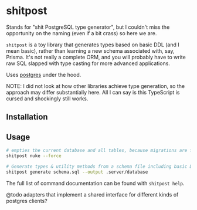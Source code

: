 # shitpost

Stands for "shit PostgreSQL type generator", but I couldn't miss the opportunity on the naming (even if a bit crass) so here we are.

`shitpost` is a toy library that generates types based on basic DDL (and I mean basic), rather than learning a new schema associated with, say, Prisma. It's not really a complete ORM, and you will probably have to write raw SQL slapped with type casting for more advanced applications.

Uses [postgres](https://github.com/porsager/postgres) under the hood.

NOTE: I did not look at how other libraries achieve type generation, so the approach may differ substantially here. All I can say is this TypeScript is cursed and shockingly still works.

## Installation

## Usage

```bash
# empties the current database and all tables, because migrations are for the weak
shitpost nuke --force

# Generate types & utility methods from a schema file including basic DDL
shitpost generate schema.sql --output .server/database
```

The full list of command documentation can be found with `shitpost help`.

@todo adapters that implement a shared interface for different kinds of postgres clients?
